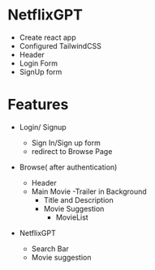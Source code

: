 # NetflixGPT
- Create react app
- Configured TailwindCSS
- Header
- Login Form
- SignUp form

# Features
- Login/ Signup
   - Sign In/Sign up form
   - redirect to Browse Page
- Browse( after authentication)
  - Header
  - Main Movie
     -Trailer in Background 
     - Title and Description
     - Movie Suggestion
       - MovieList

- NetflixGPT
  - Search Bar
  - Movie suggestion